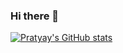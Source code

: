 ### Hi there 👋

<!--
**Arkeyve/arkeyve** is a ✨ _special_ ✨ repository because its `README.md` (this file) appears on your GitHub profile.

Here are some ideas to get you started:

- 🔭 I’m currently working on ...
- 🌱 I’m currently learning ...
- 👯 I’m looking to collaborate on ...
- 🤔 I’m looking for help with ...
- 💬 Ask me about ...
- 📫 How to reach me: ...
- 😄 Pronouns: ...
- ⚡ Fun fact: ...
-->

[![Pratyay's GitHub stats](https://github-readme-stats.vercel.app/api?username=arkeyve)](https://github.com/anuraghazra/github-readme-stats)

